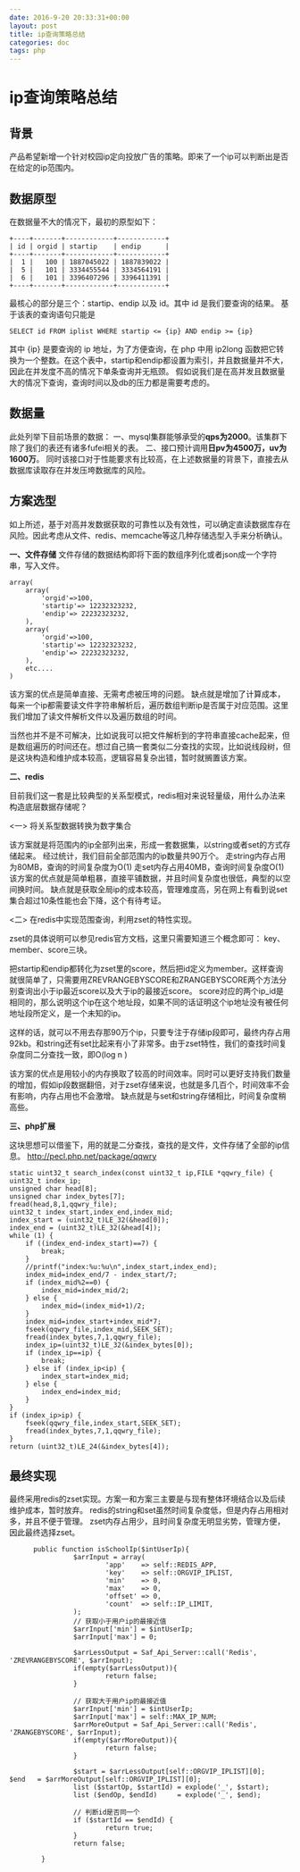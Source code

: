 ```yaml
---
date: 2016-9-20 20:33:31+00:00
layout: post
title: ip查询策略总结
categories: doc
tags: php
---
```



# ip查询策略总结

## 背景

产品希望新增一个针对校园ip定向投放广告的策略。即来了一个ip可以判断出是否在给定的ip范围内。

## 数据原型

在数据量不大的情况下，最初的原型如下：

    +----+-------+------------+------------+
    | id | orgid | startip    | endip      |
    +----+-------+------------+------------+
    |  1 |   100 | 1887045022 | 1887839022 |
    |  5 |   101 | 3334455544 | 3334564191 |
    |  6 |   101 | 3396407296 | 3396411391 |
    +----+-------+------------+------------+

最核心的部分是三个：startip、endip 以及 id。其中 id 是我们要查询的结果。
基于该表的查询语句只能是

    SELECT id FROM iplist WHERE startip <= {ip} AND endip >= {ip}

其中 {ip} 是要查询的 ip 地址，为了方便查询，在 php 中用 ip2long 函数把它转换为一个整数。在这个表中，startip和endip都设置为索引，并且数据量并不大，因此在并发度不高的情况下单条查询并无瓶颈。
假如说我们是在高并发且数据量大的情况下查询，查询时间以及db的压力都是需要考虑的。

## 数据量
此处列举下目前场景的数据：
一、mysql集群能够承受的**qps为2000**。该集群下除了我们的表还有诸多fufei相关的表。
二、接口预计调用**日pv为4500万，uv为1600万**。
同时该接口对于性能要求有比较高，在上述数据量的背景下，直接去从数据库读取存在并发压垮数据库的风险。

## 方案选型
如上所述，基于对高并发数据获取的可靠性以及有效性，可以确定直读数据库存在风险。因此考虑从文件、redis、memcache等这几种存储选型入手来分析确认。

**一、文件存储**
文件存储的数据结构即将下面的数组序列化或者json成一个字符串，写入文件。

    array(
    	array(
	    	'orgid'=>100,
	    	'startip'=> 12232323232,
	    	'endip'=> 22232323232,
	    ),
    	array(
    		'orgid'=>100,
	    	'startip'=> 12232323232,
	    	'endip'=> 22232323232,
    	),
    	etc....
    )

该方案的优点是简单直接、无需考虑被压垮的问题。
缺点就是增加了计算成本，每来一个ip都需要读文件字符串解析后，遍历数组判断ip是否属于对应范围。这里我们增加了读文件解析文件以及遍历数组的时间。


当然也并不是不可解决，比如说我可以把文件解析到的字符串直接cache起来，但是数组遍历的时间还在。想过自己搞一套类似二分查找的实现，比如说线段树，但是这块构造和维护成本较高，逻辑容易复杂出错，暂时就搁置该方案。

**二、redis**

目前我们这一套是比较典型的关系型模式，redis相对来说轻量级，用什么办法来构造底层数据存储呢？

<一> 将关系型数据转换为数字集合

该方案就是将范围内的ip全部列出来，形成一套数据集，以string或者set的方式存储起来。
经过统计，我们目前全部范围内的ip数量共90万个。
走string内存占用为80MB，查询的时间复杂度为O(1)
走set内存占用40MB，查询时间复杂度O(1)
该方案的优点就是简单粗暴，直接平铺数据，并且时间复杂度也很低，典型的以空间换时间。
缺点就是获取全局ip的成本较高，管理难度高，另在网上有看到说set集合超过10条性能也会下降，这个有待考证。

<二> 在redis中实现范围查询，利用zset的特性实现。

zset的具体说明可以参见redis官方文档，这里只需要知道三个概念即可：
key、member、score三块。


把startip和endip都转化为zset里的score，然后把id定义为member。这样查询就很简单了，只需要用ZREVRANGEBYSCORE和ZRANGEBYSCORE两个方法分别查询出小于ip最近score以及大于ip的最接近score。 score对应的两个ip_id是相同的，那么说明这个ip在这个地址段，如果不同的话证明这个ip地址没有被任何地址段所定义，是一个未知的ip。

这样的话，就可以不用去存那90万个ip，只要专注于存储ip段即可，最终内存占用92kb。和string还有set比起来有小了非常多。由于zset特性，我们的查找时间复杂度同二分查找一致，即O(log n )


该方案的优点是用较小的内存换取了较高的时间效率。同时可以更好支持我们数量的增加，假如ip段数据翻倍，对于zset存储来说，也就是多几百个，时间效率不会有影响，内存占用也不会激增。
缺点就是与set和string存储相比，时间复杂度稍高些。



**三、php扩展**

这块思想可以借鉴下，用的就是二分查找，查找的是文件，文件存储了全部的ip信息。
http://pecl.php.net/package/qqwry

    static uint32_t search_index(const uint32_t ip,FILE *qqwry_file) {
    uint32_t index_ip;
    unsigned char head[8];
    unsigned char index_bytes[7];
    fread(head,8,1,qqwry_file);
    uint32_t index_start,index_end,index_mid;
    index_start = (uint32_t)LE_32(&head[0]);
    index_end = (uint32_t)LE_32(&head[4]);
    while (1) {
        if ((index_end-index_start)==7) {
            break;
        }
        //printf("index:%u:%u\n",index_start,index_end);
        index_mid=index_end/7 - index_start/7;
        if (index_mid%2==0) {
            index_mid=index_mid/2;
        } else {
            index_mid=(index_mid+1)/2;
        }
        index_mid=index_start+index_mid*7;
        fseek(qqwry_file,index_mid,SEEK_SET);
        fread(index_bytes,7,1,qqwry_file);
        index_ip=(uint32_t)LE_32(&index_bytes[0]);
        if (index_ip==ip) {
            break;
        } else if (index_ip<ip) {
            index_start=index_mid;
        } else {
            index_end=index_mid;
        }
    }
    if (index_ip>ip) {
        fseek(qqwry_file,index_start,SEEK_SET);
        fread(index_bytes,7,1,qqwry_file);
    }
    return (uint32_t)LE_24(&index_bytes[4]);


## 最终实现

最终采用redis的zset实现。方案一和方案三主要是与现有整体环境结合以及后续维护成本，暂时放弃。
redis的string和set虽然时间复杂度低，但是内存占用相对多，并且不便于管理。
zset内存占用少，且时间复杂度无明显劣势，管理方便，因此最终选择zset。

   

          public function isSchoolIp($intUserIp){
                    $arrInput = array(
                            'app'    => self::REDIS_APP,
                            'key'    => self::ORGVIP_IPLIST,
                            'min'    => 0,
                            'max'    => 0,
                            'offset' => 0,
                            'count'  => self::IP_LIMIT,
                    );
                    // 获取小于用户ip的最接近值
                    $arrInput['min'] = $intUserIp;
                    $arrInput['max'] = 0;
    
                    $arrLessOutput = Saf_Api_Server::call('Redis', 'ZREVRANGEBYSCORE', $arrInput);
                    if(empty($arrLessOutput)){
                            return false;
                    }
    
                    // 获取大于用户ip的最接近值
                    $arrInput['min'] = $intUserIp;
                    $arrInput['max'] = self::MAX_IP_NUM;
                    $arrMoreOutput = Saf_Api_Server::call('Redis', 'ZRANGEBYSCORE', $arrInput);
                    if(empty($arrMoreOutput)){
                            return false;
                    }
    
                    $start = $arrLessOutput[self::ORGVIP_IPLIST][0];
    $end   = $arrMoreOutput[self::ORGVIP_IPLIST][0];
                    list ($startOp, $startId) = explode('_', $start);
                    list ($endOp, $endId)     = explode('_', $end);
    
                    // 判断id是否同一个
                    if ($startId == $endId) {
                            return true;
                    }
                    return false;
    
            }